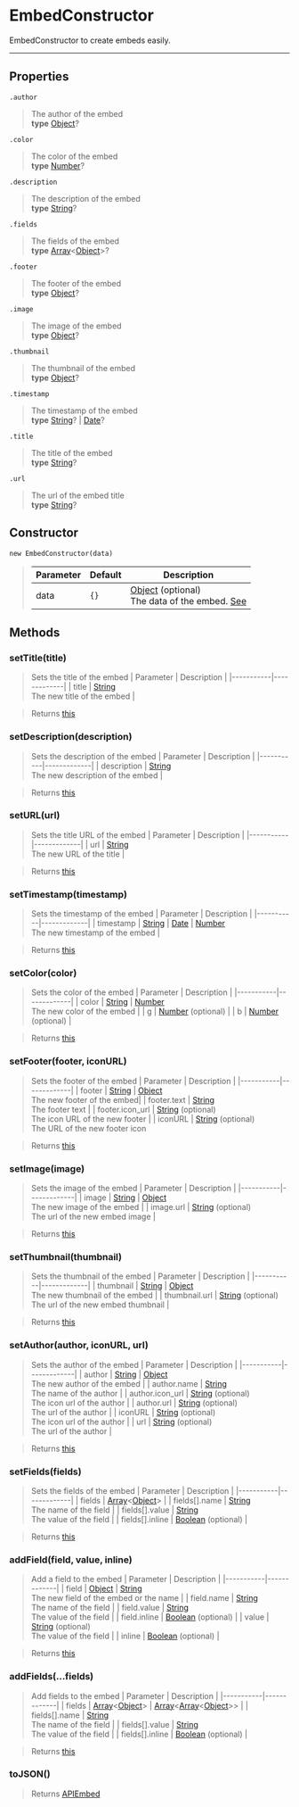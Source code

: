 # EmbedConstructor

EmbedConstructor to create embeds easily.

---

## Properties

`.author`

> The author of the embed<br> **type** [Object](https://developer.mozilla.org/en-US/docs/Web/JavaScript/Reference/Global_Objects/Object)?

`.color`

> The color of the embed<br> **type** [Number](https://developer.mozilla.org/en-US/docs/Web/JavaScript/Reference/Global_Objects/Number)?

`.description`

> The description of the embed<br> **type** [String](https://developer.mozilla.org/en-US/docs/Web/JavaScript/Reference/Global_Objects/String)?

`.fields`

> The fields of the embed<br> **type** [Array](https://developer.mozilla.org/en-US/docs/Web/JavaScript/Reference/Global_Objects/Array)<[Object](https://developer.mozilla.org/en-US/docs/Web/JavaScript/Reference/Global_Objects/Object)>?

`.footer`

> The footer of the embed<br> **type** [Object](https://developer.mozilla.org/en-US/docs/Web/JavaScript/Reference/Global_Objects/Object)?

`.image`

> The image of the embed<br> **type** [Object](https://developer.mozilla.org/en-US/docs/Web/JavaScript/Reference/Global_Objects/Object)?

`.thumbnail`

> The thumbnail of the embed<br> **type** [Object](https://developer.mozilla.org/en-US/docs/Web/JavaScript/Reference/Global_Objects/Object)?

`.timestamp`

> The timestamp of the embed<br> **type** [String](https://developer.mozilla.org/en-US/docs/Web/JavaScript/Reference/Global_Objects/String)? | [Date](https://developer.mozilla.org/en-US/docs/Web/JavaScript/Reference/Global_Objects/Date)?

`.title`

> The title of the embed<br> **type** [String](https://developer.mozilla.org/en-US/docs/Web/JavaScript/Reference/Global_Objects/String)?

`.url`

> The url of the embed title<br> **type** [String](https://developer.mozilla.org/en-US/docs/Web/JavaScript/Reference/Global_Objects/String)?

## Constructor

`new EmbedConstructor(data)`

> | Parameter | Default | Description                                                                                                                                                                                                      |
> | --------- | ------- | ---------------------------------------------------------------------------------------------------------------------------------------------------------------------------------------------------------------- |
> | data      | `{}`    | [Object](https://developer.mozilla.org/en-US/docs/Web/JavaScript/Reference/Global_Objects/Object) (optional)<br>The data of the embed. [See](https://discord.com/developers/docs/resources/channel#embed-object) |

## Methods

### setTitle(title)

> Sets the title of the embed
> | Parameter | Description |
> |-----------|-------------|
> | title | [String](https://developer.mozilla.org/en-US/docs/Web/JavaScript/Reference/Global_Objects/String)<br>The new title of the embed |

> Returns [this](embed.md)

### setDescription(description)

> Sets the description of the embed
> | Parameter | Description |
> |-----------|-------------|
> | description | [String](https://developer.mozilla.org/en-US/docs/Web/JavaScript/Reference/Global_Objects/String)<br>The new description of the embed |

> Returns [this](embed.md)

### setURL(url)

> Sets the title URL of the embed
> | Parameter | Description |
> |-----------|-------------|
> | url | [String](https://developer.mozilla.org/en-US/docs/Web/JavaScript/Reference/Global_Objects/String)<br>The new URL of the title |

> Returns [this](embed.md)

### setTimestamp(timestamp)

> Sets the timestamp of the embed
> | Parameter | Description |
> |-----------|-------------|
> | timestamp | [String](https://developer.mozilla.org/en-US/docs/Web/JavaScript/Reference/Global_Objects/String) \| [Date](https://developer.mozilla.org/en-US/docs/Web/JavaScript/Reference/Global_Objects/Date) \| [Number](https://developer.mozilla.org/en-US/docs/Web/JavaScript/Reference/Global_Objects/Number)<br>The new timestamp of the embed |

> Returns [this](embed.md)

### setColor(color)

> Sets the color of the embed
> | Parameter | Description |
> |-----------|-------------|
> | color | [String](https://developer.mozilla.org/en-US/docs/Web/JavaScript/Reference/Global_Objects/String) \| [Number](https://developer.mozilla.org/en-US/docs/Web/JavaScript/Reference/Global_Objects/Number)<br>The new color of the embed |
> | g | [Number](https://developer.mozilla.org/en-US/docs/Web/JavaScript/Reference/Global_Objects/Number) (optional) |
> | b | [Number](https://developer.mozilla.org/en-US/docs/Web/JavaScript/Reference/Global_Objects/Number) (optional) |

> Returns [this](embed.md)

### setFooter(footer, iconURL)

> Sets the footer of the embed
> | Parameter | Description |
> |-----------|-------------|
> | footer | [String](https://developer.mozilla.org/en-US/docs/Web/JavaScript/Reference/Global_Objects/String) \| [Object](https://developer.mozilla.org/en-US/docs/Web/JavaScript/Reference/Global_Objects/Object)<br>The new footer of the embed|
> | footer.text | [String](https://developer.mozilla.org/en-US/docs/Web/JavaScript/Reference/Global_Objects/String)<br>The footer text |
> | footer.icon_url | [String](https://developer.mozilla.org/en-US/docs/Web/JavaScript/Reference/Global_Objects/String) (optional)<br>The icon URL of the new footer |
> | iconURL | [String](https://developer.mozilla.org/en-US/docs/Web/JavaScript/Reference/Global_Objects/String) (optional)<br>The URL of the new footer icon

> Returns [this](embed.md)

### setImage(image)

> Sets the image of the embed
> | Parameter | Description |
> |-----------|-------------|
> | image | [String](https://developer.mozilla.org/en-US/docs/Web/JavaScript/Reference/Global_Objects/String) \| [Object](https://developer.mozilla.org/en-US/docs/Web/JavaScript/Reference/Global_Objects/Object)<br>The new image of the embed |
> | image.url | [String](https://developer.mozilla.org/en-US/docs/Web/JavaScript/Reference/Global_Objects/String) (optional)<br>The url of the new embed image |

> Returns [this](embed.md)

### setThumbnail(thumbnail)

> Sets the thumbnail of the embed
> | Parameter | Description |
> |-----------|-------------|
> | thumbnail | [String](https://developer.mozilla.org/en-US/docs/Web/JavaScript/Reference/Global_Objects/String) \| [Object](https://developer.mozilla.org/en-US/docs/Web/JavaScript/Reference/Global_Objects/Object)<br>The new thumbnail of the embed |
> | thumbnail.url | [String](https://developer.mozilla.org/en-US/docs/Web/JavaScript/Reference/Global_Objects/String) (optional)<br>The url of the new embed thumbnail |

> Returns [this](embed.md)

### setAuthor(author, iconURL, url)

> Sets the author of the embed
> | Parameter | Description |
> |-----------|-------------|
> | author | [String](https://developer.mozilla.org/en-US/docs/Web/JavaScript/Reference/Global_Objects/String) \| [Object](https://developer.mozilla.org/en-US/docs/Web/JavaScript/Reference/Global_Objects/Object)<br>The new author of the embed |
> | author.name | [String](https://developer.mozilla.org/en-US/docs/Web/JavaScript/Reference/Global_Objects/String)<br>The name of the author |
> | author.icon_url | [String](https://developer.mozilla.org/en-US/docs/Web/JavaScript/Reference/Global_Objects/String) (optional)<br>The icon url of the author |
> | author.url | [String](https://developer.mozilla.org/en-US/docs/Web/JavaScript/Reference/Global_Objects/String) (optional)<br>The url of the author |
> | iconURL | [String](https://developer.mozilla.org/en-US/docs/Web/JavaScript/Reference/Global_Objects/String) (optional)<br>The icon url of the author |
> | url | [String](https://developer.mozilla.org/en-US/docs/Web/JavaScript/Reference/Global_Objects/String) (optional)<br>The url of the author |

> Returns [this](embed.md)

### setFields(fields)

> Sets the fields of the embed
> | Parameter | Description |
> |-----------|-------------|
> | fields | [Array](https://developer.mozilla.org/en-US/docs/Web/JavaScript/Reference/Global_Objects/Array)<[Object](https://developer.mozilla.org/en-US/docs/Web/JavaScript/Reference/Global_Objects/Object)> |
> | fields[].name | [String](https://developer.mozilla.org/en-US/docs/Web/JavaScript/Reference/Global_Objects/String)<br>The name of the field |
> | fields[].value | [String](https://developer.mozilla.org/en-US/docs/Web/JavaScript/Reference/Global_Objects/String)<br>The value of the field |
> | fields[].inline | [Boolean](https://developer.mozilla.org/en-US/docs/Web/JavaScript/Reference/Global_Objects/Boolean) (optional) |

> Returns [this](embed.md)

### addField(field, value, inline)

> Add a field to the embed
> | Parameter | Description |
> |-----------|-------------|
> | field | [Object](https://developer.mozilla.org/en-US/docs/Web/JavaScript/Reference/Global_Objects/Object) \| [String](https://developer.mozilla.org/en-US/docs/Web/JavaScript/Reference/Global_Objects/String)<br>The new field of the embed or the name |
> | field.name | [String](https://developer.mozilla.org/en-US/docs/Web/JavaScript/Reference/Global_Objects/String)<br>The name of the field |
> | field.value | [String](https://developer.mozilla.org/en-US/docs/Web/JavaScript/Reference/Global_Objects/String)<br>The value of the field |
> | field.inline | [Boolean](https://developer.mozilla.org/en-US/docs/Web/JavaScript/Reference/Global_Objects/Boolean) (optional) |
> | value | [String](https://developer.mozilla.org/en-US/docs/Web/JavaScript/Reference/Global_Objects/String) (optional)<br>The value of the field |
> | inline | [Boolean](https://developer.mozilla.org/en-US/docs/Web/JavaScript/Reference/Global_Objects/Boolean) (optional) |

> Returns [this](embed.md)

### addFields(...fields)

> Add fields to the embed
> | Parameter | Description |
> |-----------|-------------|
> | fields | [Array](https://developer.mozilla.org/en-US/docs/Web/JavaScript/Reference/Global_Objects/Array)<[Object](https://developer.mozilla.org/en-US/docs/Web/JavaScript/Reference/Global_Objects/Object)> \| [Array](https://developer.mozilla.org/en-US/docs/Web/JavaScript/Reference/Global_Objects/Array)<[Array](https://developer.mozilla.org/en-US/docs/Web/JavaScript/Reference/Global_Objects/Array)<[Object](https://developer.mozilla.org/en-US/docs/Web/JavaScript/Reference/Global_Objects/Object)>> |
> | fields[].name | [String](https://developer.mozilla.org/en-US/docs/Web/JavaScript/Reference/Global_Objects/String)<br>The name of the field |
> | fields[].value | [String](https://developer.mozilla.org/en-US/docs/Web/JavaScript/Reference/Global_Objects/String)<br>The value of the field |
> | fields[].inline | [Boolean](https://developer.mozilla.org/en-US/docs/Web/JavaScript/Reference/Global_Objects/Boolean) (optional) |

> Returns [this](embed.md)

### toJSON()

> Returns [APIEmbed](https://discord.com/developers/docs/resources/channel#embed-object)
